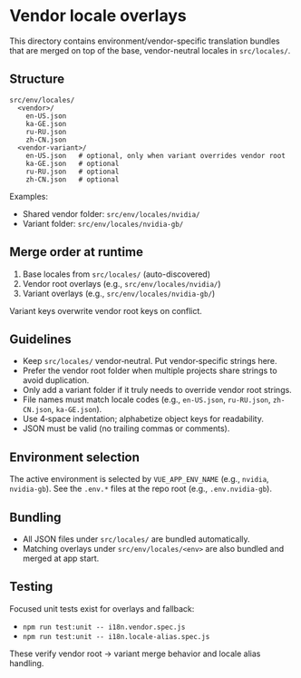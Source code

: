 # Vendor locale overlays

This directory contains environment/vendor-specific translation bundles that are merged on top of the base, vendor-neutral locales in `src/locales/`.

## Structure

```text
src/env/locales/
  <vendor>/
    en-US.json
    ka-GE.json
    ru-RU.json
    zh-CN.json
  <vendor-variant>/
    en-US.json   # optional, only when variant overrides vendor root
    ka-GE.json   # optional
    ru-RU.json   # optional
    zh-CN.json   # optional
```

Examples:

- Shared vendor folder: `src/env/locales/nvidia/`
- Variant folder: `src/env/locales/nvidia-gb/`

## Merge order at runtime

1. Base locales from `src/locales/` (auto-discovered)
2. Vendor root overlays (e.g., `src/env/locales/nvidia/`)
3. Variant overlays (e.g., `src/env/locales/nvidia-gb/`)

Variant keys overwrite vendor root keys on conflict.

## Guidelines

- Keep `src/locales/` vendor‑neutral. Put vendor‑specific strings here.
- Prefer the vendor root folder when multiple projects share strings to avoid duplication.
- Only add a variant folder if it truly needs to override vendor root strings.
- File names must match locale codes (e.g., `en-US.json`, `ru-RU.json`, `zh-CN.json`, `ka-GE.json`).
- Use 4‑space indentation; alphabetize object keys for readability.
- JSON must be valid (no trailing commas or comments).

## Environment selection

The active environment is selected by `VUE_APP_ENV_NAME` (e.g., `nvidia`, `nvidia-gb`). See the `.env.*` files at the repo root (e.g., `.env.nvidia-gb`).

## Bundling

- All JSON files under `src/locales/` are bundled automatically.
- Matching overlays under `src/env/locales/<env>` are also bundled and merged
  at app start.

## Testing

Focused unit tests exist for overlays and fallback:

- `npm run test:unit -- i18n.vendor.spec.js`
- `npm run test:unit -- i18n.locale-alias.spec.js`

These verify vendor root → variant merge behavior and locale alias handling.
